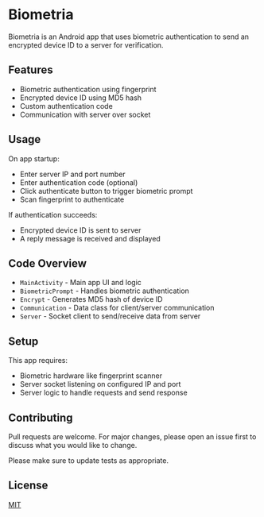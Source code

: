 # Biometria

Biometria is an Android app that uses biometric authentication to send an encrypted device ID to a server for verification.

## Features

- Biometric authentication using fingerprint
- Encrypted device ID using MD5 hash
- Custom authentication code
- Communication with server over socket

## Usage

On app startup:

- Enter server IP and port number
- Enter authentication code (optional)
- Click authenticate button to trigger biometric prompt
- Scan fingerprint to authenticate

If authentication succeeds:

- Encrypted device ID is sent to server
- A reply message is received and displayed 

## Code Overview

- `MainActivity` - Main app UI and logic
- `BiometricPrompt` - Handles biometric authentication 
- `Encrypt` - Generates MD5 hash of device ID  
- `Communication` - Data class for client/server communication
- `Server` - Socket client to send/receive data from server

## Setup

This app requires:

- Biometric hardware like fingerprint scanner
- Server socket listening on configured IP and port
- Server logic to handle requests and send response

## Contributing

Pull requests are welcome. For major changes, please open an issue first to discuss what you would like to change.

Please make sure to update tests as appropriate.

## License

[MIT](https://choosealicense.com/licenses/mit/)
